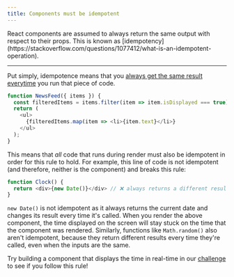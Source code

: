 ```yaml
---
title: Components must be idempotent
---
```


<Intro>
React components are assumed to always return the same output with respect to their props. This is known as [idempotency](https://stackoverflow.com/questions/1077412/what-is-an-idempotent-operation).
</Intro>

---

Put simply, idempotence means that you [always get the same result everytime](learn/keeping-components-pure) you run that piece of code.

```js
function NewsFeed({ items }) {
  const filteredItems = items.filter(item => item.isDisplayed === true);
  return (
    <ul>
      {filteredItems.map(item => <li>{item.text}</li>}
    </ul>
  );
}
```

This means that _all_ code that runs during render must also be idempotent in order for this rule to hold. For example, this line of code is not idempotent (and therefore, neither is the component) and breaks this rule:

```js {2}
function Clock() {
  return <div>{new Date()}</div> // ❌ always returns a different result!
}
```

`new Date()` is not idempotent as it always returns the current date and changes its result every time it's called. When you render the above component, the time displayed on the screen will stay stuck on the time that the component was rendered. Similarly, functions like `Math.random()` also aren't idempotent, because they return different results every time they're called, even when the inputs are the same.

Try building a component that displays the time in real-time in our [challenge](learn/keeping-components-pure#challenges) to see if you follow this rule!
